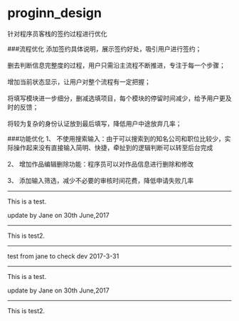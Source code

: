 # proginn_design
针对程序员客栈的签约过程进行优化

###流程优化
添加签约具体说明，展示签约好处，吸引用户进行签约；<br>  
删去判断信息完整度的过程，用户只需沿主流程不断推进，专注于每一个步骤；<br>  
增加当前状态显示，让用户对整个流程有一定把握；<br>  
将填写模块进一步细分，删减选填项目，每个模块的停留时间减少，给予用户更及时的反馈；<br>  
将较为复杂的身份认证放到最后填写，降低用户中途放弃几率；<br>  

###功能优化
1、	不使用搜索输入：由于可以搜索到的知名公司和职位比较少，实际操作起来没有直接输入简明、快捷，牵扯到的逻辑判断可以转至后台完成<br>  
2、	增加作品编辑删除功能：程序员可以对作品信息进行删除和修改<br>  
3、	添加输入筛选，减少不必要的审核时间花费，降低申请失败几率<br>  

------------------------------------------

This is a test.

update by Jane on 30th June,2017

-------------------------------------------

This is test2.

------------
test from jane to check dev   2017-3-31

------------------------------------------

This is a test.

update by Jane on 30th June,2017

-------------------------------------------

This is test2.